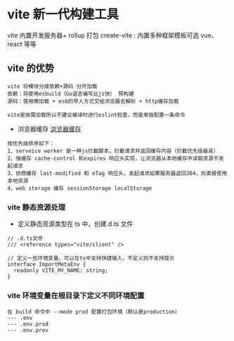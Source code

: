 # vite 新一代构建工具

vite 内置开发服务器+ rollup 打包
create-vite : 内置多种框架模板可选 vue、react 等等

## vite 的优势

```
vite 将模块分成依赖+源码 分开加载
依赖：将使用esbuild（Go语言编写比js快） 预构建
源码：使用懒加载 + es6的导入方式交给浏览器去解析 + http缓存加载

vite是按需加载所以不建议编译时进行eslint检查，而是单独配置一条命令

```

- 浏览器缓存 [浏览器缓存](https://blog.csdn.net/qq_38290251/article/details/131702482)

```
按优先级排序如下：
1、serveice worker 是一种js拦截脚本，拦截请求并返回缓存内容（拦截优先级最高）
2、强缓存 cache-control 和expires 响应头实现，让浏览器从本地缓存中读取资源不发起请求
3、协商缓存 last-modified 和 eTag 响应头，发起请求如果服务器返回304，则直接使用本地资源
4、web storage 缓存 sessionStorage localStorage
```

### vite 静态资源处理

- 定义静态资源类型在 ts 中，创建.d.ts 文件

```
// .d.ts文件
/// <reference types="vite/client" />

// 定义一些环境变量，可以在ts中支持快捷输入，不定义则不支持提示
interface ImportMetaEnv {
  readonly VITE_MY_NAME: string;
}

```

### vite 环境变量在根目录下定义不同环境配置

```
在 build 命令中 --mode prod 配置打包环境（默认是production）
--- .env
--- .env.prod
--- .env.prev
```
